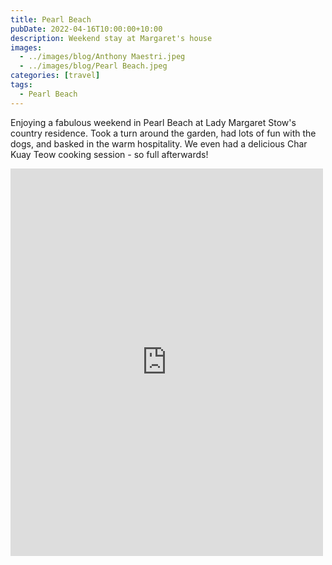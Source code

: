 ```yaml
---
title: Pearl Beach
pubDate: 2022-04-16T10:00:00+10:00
description: Weekend stay at Margaret's house
images:
  - ../images/blog/Anthony Maestri.jpeg
  - ../images/blog/Pearl Beach.jpeg
categories: [travel]
tags:
  - Pearl Beach
---
```


Enjoying a fabulous weekend in Pearl Beach at Lady Margaret Stow's country residence. Took a turn around the garden, had lots of fun with the dogs, and basked in the warm hospitality. We even had a delicious Char Kuay Teow cooking session - so full afterwards!

<iframe src="https://www.facebook.com/plugins/post.php?href=https%3A%2F%2Fwww.facebook.com%2Fchris1.tham%2Fposts%2Fpfbid02fLCNomM32nEVw2x4BVbhcEqbxePBXQfLKheLuDVAuR9NdbcHxAVfvB9Qyu18cWw2l&show_text=true&width=500" width="500" height="620" style="border:none;overflow:hidden" scrolling="no" frameborder="0" allowfullscreen="true" allow="autoplay; clipboard-write; encrypted-media; picture-in-picture; web-share"></iframe>
